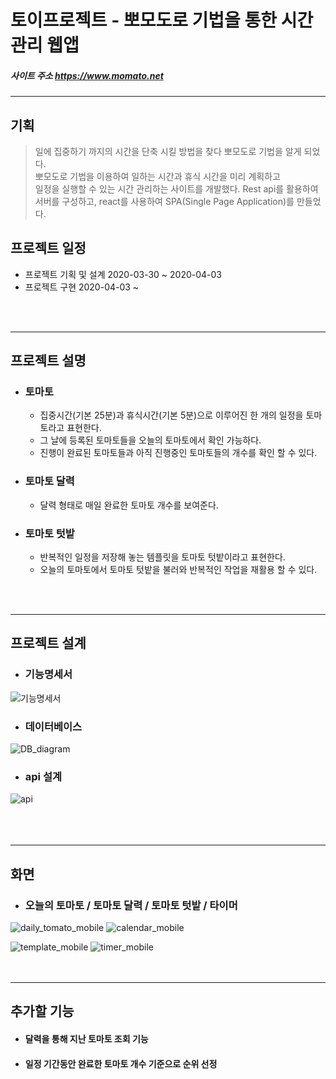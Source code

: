 # 토이프로젝트 - 뽀모도로 기법을 통한 시간 관리 웹앱
##### 사이트 주소 https://www.momato.net
------------------------------

## 기획
>일에 집중하기 까지의 시간을 단축 시킬 방법을 찾다 뽀모도로 기법을 알게 되었다.  
>뽀모도로 기법을 이용하여 일하는 시간과 휴식 시간을 미리 계획하고   
>일정을 실행할 수 있는 시간 관리하는 사이트를 개발했다.
>Rest api를 활용하여 서버를 구성하고, react를 사용하여 SPA(Single Page Application)를 만들었다.

## 프로젝트 일정
+ 프로젝트 기획 및 설계 2020-03-30 ~ 2020-04-03  
+ 프로젝트 구현 2020-04-03 ~  
 <br/>  
 <br/>

------------------------------
## 프로젝트 설명
+ ### 토마토  
  + 집중시간(기본 25분)과 휴식시간(기본 5분)으로 이루어진 한 개의 일정을 토마토라고 표현한다.
  + 그 날에 등록된 토마토들을 오늘의 토마토에서 확인 가능하다.
  + 진행이 완료된 토마토들과 아직 진행중인 토마토들의 개수를 확인 할 수 있다.

+ ### 토마토 달력
  + 달력 형태로 매일 완료한 토마토 개수를 보여준다.
  
+ ### 토마토 텃밭
  + 반복적인 일정을 저장해 놓는 템플릿을 토마토 텃밭이라고 표현한다.
  + 오늘의 토마토에서 토마토 텃밭을 불러와 반복적인 작업을 재활용 할 수 있다.  
 <br/>
 <br/>

------------------------------
## 프로젝트 설계

+ ### 기능명세서
![기능명세서](https://user-images.githubusercontent.com/53218264/79749468-3ea46080-834a-11ea-8342-2882b556a92a.jpg)

+ ### 데이터베이스
![DB_diagram](https://user-images.githubusercontent.com/52450448/86915227-95a51f00-c15c-11ea-8fb1-f4c383ddbf33.PNG)

+ ### api 설계
![api](https://user-images.githubusercontent.com/53218264/79750478-fd14b500-834b-11ea-9830-ec52dc9994b0.gif)  
 <br/>  
 <br/>  

------------------------------
## 화면

+ ### 오늘의 토마토 / 토마토 달력 / 토마토 텃밭 / 타이머
![daily_tomato_mobile](https://user-images.githubusercontent.com/52450448/87302833-0e392080-c54d-11ea-8587-5fb1ce6b9bb8.png)
![calendar_mobile](https://user-images.githubusercontent.com/52450448/87303092-843d8780-c54d-11ea-973f-b96084892cd4.png)  

![template_mobile](https://user-images.githubusercontent.com/52450448/87303200-ba7b0700-c54d-11ea-9dba-abb962880835.png)
![timer_mobile](https://user-images.githubusercontent.com/52450448/87306920-b225ca80-c553-11ea-80a5-cc8eb0396e04.png)  
 <br/>
 <br/> 

------------------------------
## 추가할 기능

+ #### 달력을 통해 지난 토마토 조회 기능
+ #### 일정 기간동안 완료한 토마토 개수 기준으로 순위 선정
